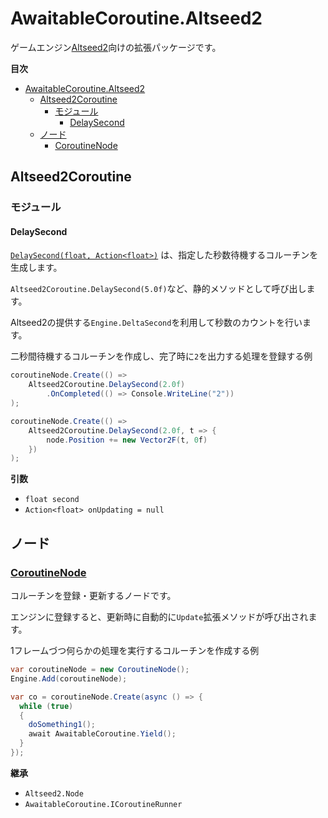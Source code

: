 # AwaitableCoroutine.Altseed2

ゲームエンジン[Altseed2](https://altseed.github.io)向けの拡張パッケージです。

**目次**

- [AwaitableCoroutine.Altseed2](#awaitablecoroutinealtseed2)
  - [Altseed2Coroutine](#altseed2coroutine)
    - [モジュール](#モジュール)
      - [DelaySecond](#delaysecond)
  - [ノード](#ノード)
    - [CoroutineNode](#coroutinenode)

## Altseed2Coroutine
### モジュール

#### DelaySecond
[`DelaySecond(float, Action<float>)`](../../src/AwaitableCoroutine.Altseed2/Modules.cs)
は、指定した秒数待機するコルーチンを生成します。

`Altseed2Coroutine.DelaySecond(5.0f)`など、静的メソッドとして呼び出します。

Altseed2の提供する`Engine.DeltaSecond`を利用して秒数のカウントを行います。

二秒間待機するコルーチンを作成し、完了時に`2`を出力する処理を登録する例
```csharp
coroutineNode.Create(() =>
    Altseed2Coroutine.DelaySecond(2.0f)
        .OnCompleted(() => Console.WriteLine("2"))
);
```

```csharp
coroutineNode.Create(() =>
    Altseed2Coroutine.DelaySecond(2.0f, t => {
        node.Position += new Vector2F(t, 0f)
    })
);
```

**引数**
* `float second`
* `Action<float> onUpdating = null`

## ノード
### [CoroutineNode](../../src/AwaitableCoroutine.Altseed2/CoroutineNode.cs)
コルーチンを登録・更新するノードです。

エンジンに登録すると、更新時に自動的に`Update`拡張メソッドが呼び出されます。

1フレームづつ何らかの処理を実行するコルーチンを作成する例
```csharp
var coroutineNode = new CoroutineNode();
Engine.Add(coroutineNode);

var co = coroutineNode.Create(async () => {
  while (true)
  {
    doSomething1();
    await AwaitableCoroutine.Yield();
  }
});
```

**継承**
* `Altseed2.Node`
* `AwaitableCoroutine.ICoroutineRunner`
